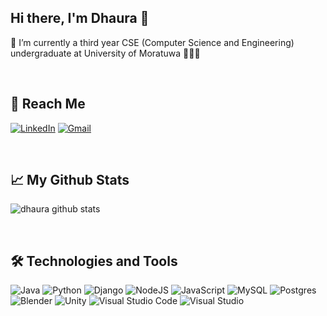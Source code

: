 ## Hi there, I'm Dhaura 👋

🌱 I’m currently a third year CSE (Computer Science and Engineering) undergraduate at University of Moratuwa 👨🏽‍🎓 <br>

<br>

## 📲 Reach Me
<a href=https://www.linkedin.com/in/dhaura-pathirana><img alt="LinkedIn" src="https://img.shields.io/badge/linkedin-%230077B5.svg?style=for-the-badge&logo=linkedin&logoColor=white"/></a> <a href="mailto:dhaurapathirana@gmail.com"><img alt="Gmail" src="https://img.shields.io/badge/Gmail-D14836?style=for-the-badge&logo=gmail&logoColor=white" /></a> 

<br>

## 📈 My Github Stats

![dhaura github stats](https://github-readme-stats.vercel.app/api?username=dhaura&&show_icons=true&title_color=ffffff&icon_color=bb2acf&text_color=daf7dc&bg_color=151515&hide_border=true)

<br>

## 🛠 Technologies and Tools

<img alt="Java" src="https://img.shields.io/badge/java-%23ED8B00.svg?style=for-the-badge&logo=java&logoColor=white"/> <img alt="Python" src="https://img.shields.io/badge/python-%2314354C.svg?style=for-the-badge&logo=python&logoColor=white"/> <img alt="Django" src="https://img.shields.io/badge/django-%23092E20.svg?style=for-the-badge&logo=django&logoColor=white"/> <img alt="NodeJS" src="https://img.shields.io/badge/node.js-%2343853D.svg?style=for-the-badge&logo=node-dot-js&logoColor=white"/> <img alt="JavaScript" src="https://img.shields.io/badge/javascript-%23323330.svg?style=for-the-badge&logo=javascript&logoColor=%23F7DF1E"/> <img alt="MySQL" src="https://img.shields.io/badge/mysql-%2300f.svg?style=for-the-badge&logo=mysql&logoColor=white"/> <img alt="Postgres" src ="https://img.shields.io/badge/postgres-%23316192.svg?style=for-the-badge&logo=postgresql&logoColor=white"/> <img alt="Blender" src="https://img.shields.io/badge/blender-%23F5792A.svg?style=for-the-badge&logo=blender&logoColor=white"/> <img alt="Unity" src="https://img.shields.io/badge/unity-%23000000.svg?style=for-the-badge&logo=unity&logoColor=white"/> <img alt="Visual Studio Code" src="https://img.shields.io/badge/VisualStudioCode-0078d7.svg?style=for-the-badge&logo=visual-studio-code&logoColor=white"/> <img alt="Visual Studio" src="https://img.shields.io/badge/VisualStudio-5C2D91.svg?style=for-the-badge&logo=visual-studio&logoColor=white"/>




